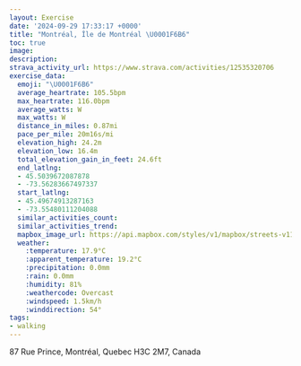 ```yaml
---
layout: Exercise
date: '2024-09-29 17:33:17 +0000'
title: "Montréal, Île de Montréal \U0001F6B6"
toc: true
image:
description:
strava_activity_url: https://www.strava.com/activities/12535320706
exercise_data:
  emoji: "\U0001F6B6"
  average_heartrate: 105.5bpm
  max_heartrate: 116.0bpm
  average_watts: W
  max_watts: W
  distance_in_miles: 0.87mi
  pace_per_mile: 20m16s/mi
  elevation_high: 24.2m
  elevation_low: 16.4m
  total_elevation_gain_in_feet: 24.6ft
  end_latlng:
  - 45.5039672087878
  - -73.56283667497337
  start_latlng:
  - 45.49674913287163
  - -73.55480111204088
  similar_activities_count:
  similar_activities_trend:
  mapbox_image_url: https://api.mapbox.com/styles/v1/mapbox/streets-v11/static/path-5+787af2-1.0(kdutGvl%7D_MUjAu%40lB%7B%40tCOVIDM%40SCMG%5DUcAiAWSMIMC_%40%40_%40P%5BZqBfDORMVEBQ%3FQBa%40PSLIR%5D%60Bu%40dCi%40zBc%40%7CAe%40%7CBqA~DA%5CPb%40KNI%3FQI%7D%40q%40),pin-s-s+e5b22e(-73.55612,45.49718),pin-s-f+89ae00(-73.56280000000001,45.50253000000003)/auto/800x800?access_token=pk.eyJ1Ijoiam9zaGJlY2ttYW4iLCJhIjoiY205eWR2aDd1MWZ6djJrbXc4a3M0bWZleiJ9.XiG9OWkNcZk2QzjJbxLB4A
  weather:
    :temperature: 17.9°C
    :apparent_temperature: 19.2°C
    :precipitation: 0.0mm
    :rain: 0.0mm
    :humidity: 81%
    :weathercode: Overcast
    :windspeed: 1.5km/h
    :winddirection: 54°
tags:
- walking
---
```

87 Rue Prince, Montréal, Quebec H3C 2M7, Canada
